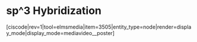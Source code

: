 <div style="float:right;margin:auto"><ebook-button title="Hybridization" link="https://genchem.science.psu.edu/09-2-hybridization"></ebook-button></div>


# <lrn-math>sp^3</lrn-math>  Hybridization


<media-video>[ciscode|rev=1|tool=elmsmedia|item=3505|entity_type=node|render=display_mode|display_mode=mediavideo__poster]</media-video>

 